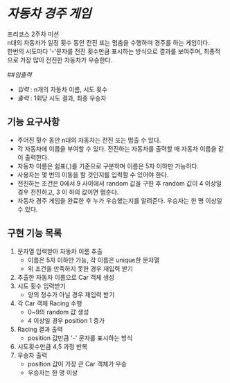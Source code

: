 # *자동차 경주 게임* 
프리코스 2주차 미션<br>
n대의 자동차가 일정 횟수 동안 전진 또는 멈춤을 수행하며 경주를 하는 게임이다. <br>
한번의 시도마다 '-'문자를 전진 횟수만큼 표시하는 방식으로 결과를 보여주며, 최종적으로 가장 많이 전진한 자동차가 우승한다.

##*입출력*
- *입력* : n개의 자동차 이름, 시도 횟수
- *출력* : 1회당 시도 결과, 최종 우승자

## 기능 요구사항
- 주어진 횟수 동안 n대의 자동차는 전진 또는 멈출 수 있다.
- 각 자동차에 이름을 부여할 수 있다. 전진하는 자동차를 출력할 때 자동차 이름을 같이 출력한다. 
- 자동차 이름은 쉼표(,)를 기준으로 구분하며 이름은 5자 이하만 가능하다. 
- 사용자는 몇 번의 이동을 할 것인지를 입력할 수 있어야 한다. 
- 전진하는 조건은 0에서 9 사이에서 random 값을 구한 후 random 값이 4 이상일 경우 전진하고, 3 이
하의 값이면 멈춘다. 
- 자동차 경주 게임을 완료한 후 누가 우승했는지를 알려준다. 우승자는 한 명 이상일 수 있다.

## 구현 기능 목록 
 1. 문자열 입력받아 자동차 이름 추출
    - 이름은 5자 이하만 가능, 각 이름은 unique한 문자열
    - 위 조건을 만족하지 못한 경우 재입력 받기
 2. 추출한 자동차 이름으로 Car 객체 생성     
 3. 시도 횟수 입력받기
    - 양의 정수가 아닐 경우 재입력 받기
 4. 각 Car 객체 Racing 수행
    - 0~9의 random 값 생성
    - 4 이상일 경우 position 1 증가
 5. Racing 결과 출력
    - position 값만큼 '-' 문자를 표시하는 방식
 6. 시도횟수만큼 4,5 과정 반복
 7. 우승자 출력
    - position 값이 가장 큰 Car 객체가 우승
    - 우승자는 한 명 이상